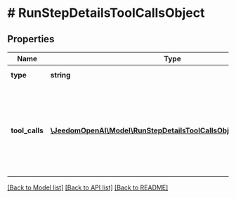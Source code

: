 # # RunStepDetailsToolCallsObject

## Properties

Name | Type | Description | Notes
------------ | ------------- | ------------- | -------------
**type** | **string** | Always &#x60;tool_calls&#x60;. |
**tool_calls** | [**\JeedomOpenAI\Model\RunStepDetailsToolCallsObjectToolCallsInner[]**](RunStepDetailsToolCallsObjectToolCallsInner.md) | An array of tool calls the run step was involved in. These can be associated with one of three types of tools: &#x60;code_interpreter&#x60;, &#x60;file_search&#x60;, or &#x60;function&#x60;. |

[[Back to Model list]](../../README.md#models) [[Back to API list]](../../README.md#endpoints) [[Back to README]](../../README.md)
